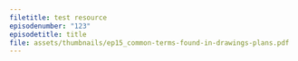 ```yaml
---
filetitle: test resource
episodenumber: "123"
episodetitle: title
file: assets/thumbnails/ep15_common-terms-found-in-drawings-plans.pdf
---
```

